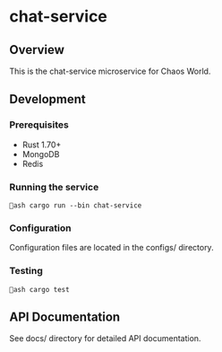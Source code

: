 # chat-service

## Overview
This is the chat-service microservice for Chaos World.

## Development

### Prerequisites
- Rust 1.70+
- MongoDB
- Redis

### Running the service
`ash
cargo run --bin chat-service
`

### Configuration
Configuration files are located in the configs/ directory.

### Testing
`ash
cargo test
`

## API Documentation
See docs/ directory for detailed API documentation.
